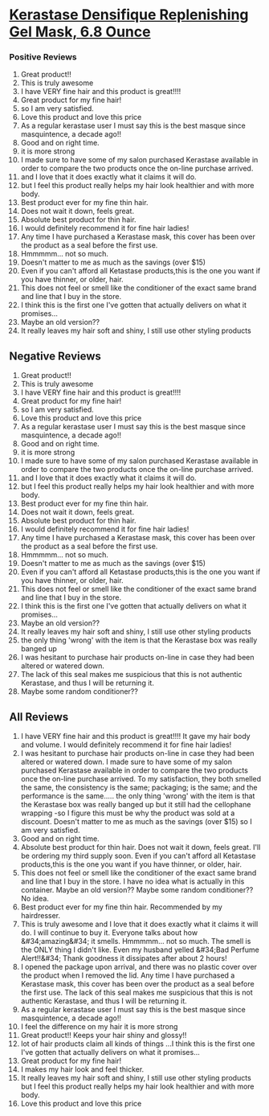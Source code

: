 # [Kerastase Densifique Replenishing Gel Mask, 6.8 Ounce](https://products.checkmycream.com/products/Kerastase-Densifique-Replenishing-Gel-Mask-6.8-Ounce.html)

### Positive Reviews

<ol>
      <li>Great product!!</li>
      <li>This is truly awesome</li>
      <li>I have VERY fine hair and this product is great!!!!</li>
      <li>Great product for my fine hair!</li>
      <li>so I am very satisfied.</li>
      <li>Love this product and love this price</li>
      <li>As a regular kerastase user I must say this is the best masque since masquintence, a decade ago!!</li>
      <li>Good and  on right time.</li>
      <li>it is more strong</li>
      <li>I made sure to have some of my salon purchased Kerastase available in order to compare the two products once the on-line purchase arrived.</li>
      <li>and I love that it does exactly what it claims it will do.</li>
      <li>but I feel this product really helps my hair look healthier and with more body.</li>
      <li>Best product ever for my fine thin hair.</li>
      <li>Does not wait it down, feels great.  </li>
      <li>Absolute best product for thin hair.  </li>
      <li>I would definitely recommend it for fine hair ladies!</li>
      <li>Any time I have purchased a Kerastase mask, this cover has been over the product as a seal before the first use.  </li>
      <li>Hmmmmm... not so much.</li>
      <li>Doesn&#x27;t matter to me as much as the savings (over $15)</li>
      <li>Even if you can&#x27;t afford all Ketastase products,this is the one you want if you have thinner, or older, hair.</li>
      <li>This does not feel or smell like the conditioner of the exact same brand and line that I buy in the store.</li>
      <li>I think this is the first one I&#x27;ve gotten that actually delivers on what it promises...</li>
      <li>Maybe an old version??</li>
      <li>It really leaves my hair soft and shiny, I still use other styling products</li>
</ol>


<h2>Negative Reviews</h2>
<ol>
<li> Great product!!</li>
<li> This is truly awesome</li>
<li> I have VERY fine hair and this product is great!!!!</li>
<li> Great product for my fine hair!</li>
<li> so I am very satisfied.</li>
<li> Love this product and love this price</li>
<li> As a regular kerastase user I must say this is the best masque since masquintence, a decade ago!!</li>
<li> Good and  on right time.</li>
<li> it is more strong</li>
<li> I made sure to have some of my salon purchased Kerastase available in order to compare the two products once the on-line purchase arrived.</li>
<li> and I love that it does exactly what it claims it will do.</li>
<li> but I feel this product really helps my hair look healthier and with more body.</li>
<li> Best product ever for my fine thin hair.</li>
<li> Does not wait it down, feels great.  </li>
<li> Absolute best product for thin hair.  </li>
<li> I would definitely recommend it for fine hair ladies!</li>
<li> Any time I have purchased a Kerastase mask, this cover has been over the product as a seal before the first use.  </li>
<li> Hmmmmm... not so much.</li>
<li> Doesn&#x27;t matter to me as much as the savings (over $15)</li>
<li> Even if you can&#x27;t afford all Ketastase products,this is the one you want if you have thinner, or older, hair.</li>
<li> This does not feel or smell like the conditioner of the exact same brand and line that I buy in the store.</li>
<li> I think this is the first one I&#x27;ve gotten that actually delivers on what it promises...</li>
<li> Maybe an old version??</li>
<li> It really leaves my hair soft and shiny, I still use other styling products</li>
<li> the only thing &#x27;wrong&#x27; with the item is that the Kerastase box was really banged up</li>
<li> I was hesitant to purchase hair products on-line in case they had been altered or watered down.</li>
<li> The lack of this seal makes me suspicious that this is not authentic Kerastase, and thus I will be returning it.</li>
<li> Maybe some random conditioner??</li>
</ol>

<h2>All Reviews</h2>

<ol>
    <li> I have VERY fine hair and this product is great!!!! It gave my hair body and volume. I would definitely recommend it for fine hair ladies!</li>
    <li> I was hesitant to purchase hair products on-line in case they had been altered or watered down. I made sure to have some of my salon purchased Kerastase available in order to compare the two products once the on-line purchase arrived. To my satisfaction, they both smelled the same, the consistency is the same; packaging; is the same; and the performance is the same..... the only thing &#x27;wrong&#x27; with the item is that the Kerastase box was really banged up but it still had the cellophane wrapping -so I figure this must be why the product was sold at a discount. Doesn&#x27;t matter to me as much as the savings (over $15) so I am very satisfied.</li>
    <li> Good and  on right time.</li>
    <li> Absolute best product for thin hair.  Does not wait it down, feels great.  I&#x27;ll be ordering my third supply soon.  Even if you can&#x27;t afford all Ketastase products,this is the one you want if you have thinner, or older, hair.</li>
    <li> This does not feel or smell like the conditioner of the exact same brand and line that I buy in the store. I have no idea what is actually in this container. Maybe an old version?? Maybe some random conditioner?? No idea.</li>
    <li> Best product ever for my fine thin hair. Recommended by my hairdresser.</li>
    <li> This is truly awesome and I love that it does exactly what it claims it will do. I will continue to buy it. Everyone talks about how &amp;#34;amazing&amp;#34; it smells. Hmmmmm... not so much. The smell is the ONLY thing I didn&#x27;t like. Even my husband yelled &amp;#34;Bad Perfume Alert!!&amp;#34; Thank goodness it dissipates after about 2 hours!</li>
    <li> I opened the package upon arrival, and there was no plastic cover over the product when I removed the lid. Any time I have purchased a Kerastase mask, this cover has been over the product as a seal before the first use.  The lack of this seal makes me suspicious that this is not authentic Kerastase, and thus I will be returning it.</li>
    <li> As a regular kerastase user I must say this is the best masque since masquintence, a decade ago!!</li>
    <li> I feel the difference on my hair it is more strong</li>
    <li> Great product!! Keeps your hair shiny and glossy!!</li>
    <li> lot of hair products claim all kinds of things ...I think this is the first one I&#x27;ve gotten that actually delivers on what it promises...</li>
    <li> Great product for my fine hair!</li>
    <li> I makes my hair look and feel thicker.</li>
    <li> It really leaves my hair soft and shiny, I still use other styling products but I feel this product really helps my hair look healthier and with more body.</li>
    <li> Love this product and love this price</li>
</ol>





